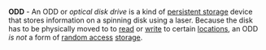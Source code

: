 **ODD** - An ODD or *optical disk drive* is a kind of [persistent storage](docs/Definitions/Persistent%20Storage.md) device that stores information on a spinning disk using a laser. Because the disk has to be physically moved to to [read](docs/Definitions/Read.md) or [write](docs/Definitions/Write.md) to certain [locations](docs/Definitions/Memory%20Address.md), an ODD *is not* a form of [random access](docs/Definitions/Random%20Access.md) [storage](docs/Definitions/Memory.md).
